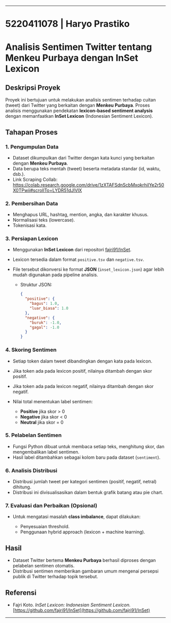 
---
# 5220411078 | Haryo Prastiko

# Analisis Sentimen Twitter tentang Menkeu Purbaya dengan InSet Lexicon

## Deskripsi Proyek

Proyek ini bertujuan untuk melakukan analisis sentimen terhadap cuitan (tweet) dari Twitter yang berkaitan dengan **Menkeu Purbaya**. Proses analisis menggunakan pendekatan **lexicon-based sentiment analysis** dengan memanfaatkan **InSet Lexicon** (Indonesian Sentiment Lexicon).

## Tahapan Proses

### 1. Pengumpulan Data

* Dataset dikumpulkan dari Twitter dengan kata kunci yang berkaitan dengan **Menkeu Purbaya**.
* Data berupa teks mentah (tweet) beserta metadata standar (id, waktu, dsb.).
* Link Scraping Collab: https://colab.research.google.com/drive/1zXTAFSdnScbMxokrhiIYe2r50X0TPwii#scrollTo=LYDR51dJlVlX

### 2. Pembersihan Data

* Menghapus URL, hashtag, mention, angka, dan karakter khusus.
* Normalisasi teks (lowercase).
* Tokenisasi kata.

### 3. Persiapan Lexicon

* Menggunakan **InSet Lexicon** dari repositori [fajri91/InSet](https://github.com/fajri91/InSet).
* Lexicon tersedia dalam format `positive.tsv` dan `negative.tsv`.
* File tersebut dikonversi ke format **JSON** (`inset_lexicon.json`) agar lebih mudah digunakan pada pipeline analisis.

  * Struktur JSON:

    ```json
    {
      "positive": {
        "bagus": 1.0,
        "luar_biasa": 1.0
      },
      "negative": {
        "buruk": -1.0,
        "gagal": -1.0
      }
    }
    ```

### 4. Skoring Sentimen

* Setiap token dalam tweet dibandingkan dengan kata pada lexicon.
* Jika token ada pada lexicon positif, nilainya ditambah dengan skor positif.
* Jika token ada pada lexicon negatif, nilainya ditambah dengan skor negatif.
* Nilai total menentukan label sentimen:

  * **Positive** jika skor > 0
  * **Negative** jika skor < 0
  * **Neutral** jika skor = 0

### 5. Pelabelan Sentimen

* Fungsi Python dibuat untuk membaca setiap teks, menghitung skor, dan mengembalikan label sentimen.
* Hasil label ditambahkan sebagai kolom baru pada dataset (`sentiment`).

### 6. Analisis Distribusi

* Distribusi jumlah tweet per kategori sentimen (positif, negatif, netral) dihitung.
* Distribusi ini divisualisasikan dalam bentuk grafik batang atau pie chart.

### 7. Evaluasi dan Perbaikan (Opsional)

* Untuk mengatasi masalah **class imbalance**, dapat dilakukan:

  * Penyesuaian threshold.
  * Penggunaan hybrid approach (lexicon + machine learning).

## Hasil

* Dataset Twitter bertema **Menkeu Purbaya** berhasil diproses dengan pelabelan sentimen otomatis.
* Distribusi sentimen memberikan gambaran umum mengenai persepsi publik di Twitter terhadap topik tersebut.

## Referensi

* Fajri Koto. *InSet Lexicon: Indonesian Sentiment Lexicon.* [https://github.com/fajri91/InSet](https://github.com/fajri91/InSet)

---
